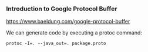### Introduction to Google Protocol Buffer


https://www.baeldung.com/google-protocol-buffer


We can generate code by executing a protoc command:

```protoc -I=. --java_out=. package.proto```
